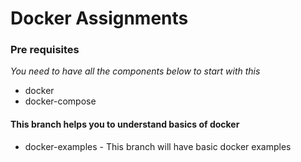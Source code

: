 # Docker Assignments #

### Pre requisites ###

*You need to have all the components below to start with this*

- docker
- docker-compose

#### This branch helps you to understand basics of docker ####

- docker-examples - This branch will have basic docker examples

